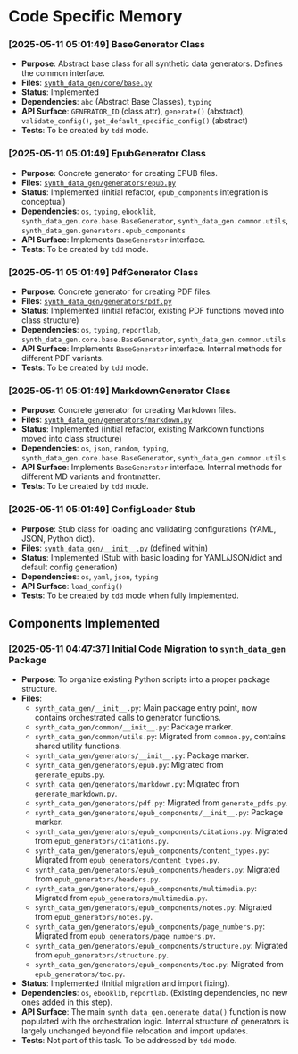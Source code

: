 # Code Specific Memory
<!-- Entries below should be added reverse chronologically (newest first) -->
### [2025-05-11 05:01:49] BaseGenerator Class
- **Purpose**: Abstract base class for all synthetic data generators. Defines the common interface.
- **Files**: [`synth_data_gen/core/base.py`](synth_data_gen/core/base.py)
- **Status**: Implemented
- **Dependencies**: `abc` (Abstract Base Classes), `typing`
- **API Surface**: `GENERATOR_ID` (class attr), `generate()` (abstract), `validate_config()`, `get_default_specific_config()` (abstract)
- **Tests**: To be created by `tdd` mode.

### [2025-05-11 05:01:49] EpubGenerator Class
- **Purpose**: Concrete generator for creating EPUB files.
- **Files**: [`synth_data_gen/generators/epub.py`](synth_data_gen/generators/epub.py)
- **Status**: Implemented (initial refactor, `epub_components` integration is conceptual)
- **Dependencies**: `os`, `typing`, `ebooklib`, `synth_data_gen.core.base.BaseGenerator`, `synth_data_gen.common.utils`, `synth_data_gen.generators.epub_components`
- **API Surface**: Implements `BaseGenerator` interface.
- **Tests**: To be created by `tdd` mode.

### [2025-05-11 05:01:49] PdfGenerator Class
- **Purpose**: Concrete generator for creating PDF files.
- **Files**: [`synth_data_gen/generators/pdf.py`](synth_data_gen/generators/pdf.py)
- **Status**: Implemented (initial refactor, existing PDF functions moved into class structure)
- **Dependencies**: `os`, `typing`, `reportlab`, `synth_data_gen.core.base.BaseGenerator`, `synth_data_gen.common.utils`
- **API Surface**: Implements `BaseGenerator` interface. Internal methods for different PDF variants.
- **Tests**: To be created by `tdd` mode.

### [2025-05-11 05:01:49] MarkdownGenerator Class
- **Purpose**: Concrete generator for creating Markdown files.
- **Files**: [`synth_data_gen/generators/markdown.py`](synth_data_gen/generators/markdown.py)
- **Status**: Implemented (initial refactor, existing Markdown functions moved into class structure)
- **Dependencies**: `os`, `json`, `random`, `typing`, `synth_data_gen.core.base.BaseGenerator`, `synth_data_gen.common.utils`
- **API Surface**: Implements `BaseGenerator` interface. Internal methods for different MD variants and frontmatter.
- **Tests**: To be created by `tdd` mode.

### [2025-05-11 05:01:49] ConfigLoader Stub
- **Purpose**: Stub class for loading and validating configurations (YAML, JSON, Python dict).
- **Files**: [`synth_data_gen/__init__.py`](synth_data_gen/__init__.py) (defined within)
- **Status**: Implemented (Stub with basic loading for YAML/JSON/dict and default config generation)
- **Dependencies**: `os`, `yaml`, `json`, `typing`
- **API Surface**: `load_config()`
- **Tests**: To be created by `tdd` mode when fully implemented.
## Components Implemented

### [2025-05-11 04:47:37] Initial Code Migration to `synth_data_gen` Package
- **Purpose**: To organize existing Python scripts into a proper package structure.
- **Files**:
    - `synth_data_gen/__init__.py`: Main package entry point, now contains orchestrated calls to generator functions.
    - `synth_data_gen/common/__init__.py`: Package marker.
    - `synth_data_gen/common/utils.py`: Migrated from `common.py`, contains shared utility functions.
    - `synth_data_gen/generators/__init__.py`: Package marker.
    - `synth_data_gen/generators/epub.py`: Migrated from `generate_epubs.py`.
    - `synth_data_gen/generators/markdown.py`: Migrated from `generate_markdown.py`.
    - `synth_data_gen/generators/pdf.py`: Migrated from `generate_pdfs.py`.
    - `synth_data_gen/generators/epub_components/__init__.py`: Package marker.
    - `synth_data_gen/generators/epub_components/citations.py`: Migrated from `epub_generators/citations.py`.
    - `synth_data_gen/generators/epub_components/content_types.py`: Migrated from `epub_generators/content_types.py`.
    - `synth_data_gen/generators/epub_components/headers.py`: Migrated from `epub_generators/headers.py`.
    - `synth_data_gen/generators/epub_components/multimedia.py`: Migrated from `epub_generators/multimedia.py`.
    - `synth_data_gen/generators/epub_components/notes.py`: Migrated from `epub_generators/notes.py`.
    - `synth_data_gen/generators/epub_components/page_numbers.py`: Migrated from `epub_generators/page_numbers.py`.
    - `synth_data_gen/generators/epub_components/structure.py`: Migrated from `epub_generators/structure.py`.
    - `synth_data_gen/generators/epub_components/toc.py`: Migrated from `epub_generators/toc.py`.
- **Status**: Implemented (Initial migration and import fixing).
- **Dependencies**: `os`, `ebooklib`, `reportlab`. (Existing dependencies, no new ones added in this step).
- **API Surface**: The main `synth_data_gen.generate_data()` function is now populated with the orchestration logic. Internal structure of generators is largely unchanged beyond file relocation and import updates.
- **Tests**: Not part of this task. To be addressed by `tdd` mode.